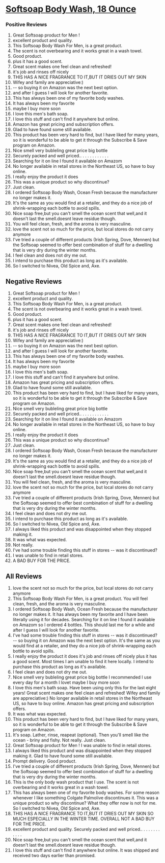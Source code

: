 # [Softsoap Body Wash, 18 Ounce](https://products.checkmycream.com/products/Softsoap-Body-Wash-18-Ounce.html)

### Positive Reviews

<ol>
      <li>Great Softsoap product for Men !</li>
      <li>excellent product and quality.  </li>
      <li>This Softsoap Body Wash For Men, is a great product.</li>
      <li>The scent is not overbearing and it works great in a wash towel.</li>
      <li>Good product.</li>
      <li>plus it has a good scent.</li>
      <li>Great scent makes one feel clean and refreshed!  </li>
      <li>it&#x27;s job and rinses off nicely</li>
      <li>THIS HAS A NICE FRAGRANCE TO IT,BUT IT DRIES OUT MY SKIN</li>
      <li>Wifey and family are appreciative:)</li>
      <li>-- so buying it on Amazon was the next best option.</li>
      <li>and after I guess I will look for another favorite.</li>
      <li>This has always been one of my favorite body washes.  </li>
      <li>It has always been my favorite</li>
      <li>maybe I buy more soon</li>
      <li>I love this men&#x27;s bath soap.</li>
      <li>I love this stuff and can&#x27;t find it anywhere but online.  </li>
      <li>Amazon has great pricing and subscription offers.</li>
      <li>Glad to have found some still available.</li>
      <li>This product has been very hard to find, but I have liked for many years, so it is wonderful to be able to get it through the Subscribe &amp; Save program on Amazon.</li>
      <li>Nice smell very bubleling great price big bottle</li>
      <li>Securely packed and well priced.. . . . . . . . . . . .</li>
      <li>Searching for it on line I found it available on Amazom</li>
      <li>No longer available in retail stores in the Northeast US, so have to buy online.</li>
      <li>I really enjoy the product it does</li>
      <li>This was a unique product so why discontinue?  </li>
      <li>Just clean.</li>
      <li>I ordered Softsoap Body Wash, Ocean Fresh because the manufacturer no longer makes it.</li>
      <li>It&#x27;s the same as you would find at a retailer, and they do a nice job of shrink-wrapping each bottle to avoid spills.</li>
      <li>Nice soap free,but you can&#x27;t smell the ocean scent that well,and it doesn&#x27;t last the smell.doesnt leave residue though.</li>
      <li>You  will feel clean, fresh, and the aroma is very masculine.</li>
      <li>love the scent not so much for the price, but local stores do not carry anymore</li>
      <li>I&#x27;ve tried a couple of different products (Irish Spring, Dove, Mennen) but the Softsoap seemed to offer best combination of stuff for a dwelling that is very dry during the winter months.</li>
      <li>I feel clean and does not dry me out.</li>
      <li>I intend to purchase this product as long as it&#x27;s available.</li>
      <li>So I switched to Nivea, Old Spice and, Axe.</li>
</ol>


<h2>Negative Reviews</h2>
<ol>
<li> Great Softsoap product for Men !</li>
<li> excellent product and quality.  </li>
<li> This Softsoap Body Wash For Men, is a great product.</li>
<li> The scent is not overbearing and it works great in a wash towel.</li>
<li> Good product.</li>
<li> plus it has a good scent.</li>
<li> Great scent makes one feel clean and refreshed!  </li>
<li> it&#x27;s job and rinses off nicely</li>
<li> THIS HAS A NICE FRAGRANCE TO IT,BUT IT DRIES OUT MY SKIN</li>
<li> Wifey and family are appreciative:)</li>
<li> -- so buying it on Amazon was the next best option.</li>
<li> and after I guess I will look for another favorite.</li>
<li> This has always been one of my favorite body washes.  </li>
<li> It has always been my favorite</li>
<li> maybe I buy more soon</li>
<li> I love this men&#x27;s bath soap.</li>
<li> I love this stuff and can&#x27;t find it anywhere but online.  </li>
<li> Amazon has great pricing and subscription offers.</li>
<li> Glad to have found some still available.</li>
<li> This product has been very hard to find, but I have liked for many years, so it is wonderful to be able to get it through the Subscribe &amp; Save program on Amazon.</li>
<li> Nice smell very bubleling great price big bottle</li>
<li> Securely packed and well priced.. . . . . . . . . . . .</li>
<li> Searching for it on line I found it available on Amazom</li>
<li> No longer available in retail stores in the Northeast US, so have to buy online.</li>
<li> I really enjoy the product it does</li>
<li> This was a unique product so why discontinue?  </li>
<li> Just clean.</li>
<li> I ordered Softsoap Body Wash, Ocean Fresh because the manufacturer no longer makes it.</li>
<li> It&#x27;s the same as you would find at a retailer, and they do a nice job of shrink-wrapping each bottle to avoid spills.</li>
<li> Nice soap free,but you can&#x27;t smell the ocean scent that well,and it doesn&#x27;t last the smell.doesnt leave residue though.</li>
<li> You  will feel clean, fresh, and the aroma is very masculine.</li>
<li> love the scent not so much for the price, but local stores do not carry anymore</li>
<li> I&#x27;ve tried a couple of different products (Irish Spring, Dove, Mennen) but the Softsoap seemed to offer best combination of stuff for a dwelling that is very dry during the winter months.</li>
<li> I feel clean and does not dry me out.</li>
<li> I intend to purchase this product as long as it&#x27;s available.</li>
<li> So I switched to Nivea, Old Spice and, Axe.</li>
<li> I always liked this product and was disappointed when they stopped making it.  </li>
<li> It was what was expected.</li>
<li> Not really.  </li>
<li> I&#x27;ve had some trouble finding this stuff in stores -- was it discontinued?</li>
<li> I was unable to find in retail stores.</li>
<li> A BAD BUY FOR THE PRICE.</li>
</ol>

<h2>All Reviews</h2>

<ol>
    <li> love the scent not so much for the price, but local stores do not carry anymore</li>
    <li> This Softsoap Body Wash For Men, is a great product. You  will feel clean, fresh, and the aroma is very masculine.</li>
    <li> I ordered Softsoap Body Wash, Ocean Fresh because the manufacturer no longer makes it. It has always been my favorite and I have been literally using it for decades. Searching for it on line I found it available on Amazom so I ordered 4 bottles. This should last me for a while and after I guess I will look for another favorite.</li>
    <li> I&#x27;ve had some trouble finding this stuff in stores -- was it discontinued? -- so buying it on Amazon was the next best option. It&#x27;s the same as you would find at a retailer, and they do a nice job of shrink-wrapping each bottle to avoid spills.</li>
    <li> I really enjoy the product it does it&#x27;s job and rinses off nicely plus it has a good scent. Most times I am unable to find it here locally. I intend to purchase this product as long as it&#x27;s available.</li>
    <li> I feel clean and does not dry me out.</li>
    <li> Nice smell very bubleling great price big bottle I recommended  I use every day for a month  I lovet maybe I buy more soon</li>
    <li> I love this men&#x27;s bath soap. Have been using only this for the last eight years! Great scent makes one feel clean and refreshed!  Wifey and family are appreciative:) No longer available in retail stores in the Northeast US, so have to buy online. Amazon has great pricing and subscription offers.</li>
    <li> It was what was expected.</li>
    <li> This product has been very hard to find, but I have liked for many years, so it is wonderful to be able to get it through the Subscribe &amp; Save program on Amazon.</li>
    <li> It&#x27;s soap.  Lather, rinse, reapeat (optional).  Then you&#x27;ll smell like the ocean - briny and fishy.  Not really.  Just clean.</li>
    <li> Great Softsoap product for Men ! I was unable to find in retail stores.</li>
    <li> I always liked this product and was disappointed when they stopped making it.  Glad to have found some still available.</li>
    <li> Prompt delivery. Good product.</li>
    <li> I&#x27;ve tried a couple of different products (Irish Spring, Dove, Mennen) but the Softsoap seemed to offer best combination of stuff for a dwelling that is very dry during the winter months.</li>
    <li> This is the only body wash product that I use.  The scent is not overbearing and it works great in a wash towel.</li>
    <li> This has always been one of my favorite body washes.  For some reason whenever I like something Colgate Palmolive discontinues it.  This was a unique product so why discontinue?  What they offer now is not for me.  So I switched to Nivea, Old Spice and, Axe.</li>
    <li> THIS HAS A NICE FRAGRANCE TO IT,BUT IT DRIES OUT MY SKIN SO MUCH ESPECIALLY IN THE WINTER TIME. OVERALL NOT A BAD BUY FOR THE PRICE.</li>
    <li> excellent product and quality.  Securely packed and well priced.. . . . . . . . . . . .</li>
    <li> Nice soap free,but you can&#x27;t smell the ocean scent that well,and it doesn&#x27;t last the smell.doesnt leave residue though.</li>
    <li> I love this stuff and can&#x27;t find it anywhere but online.  It was shipped and received two days earlier than promised.</li>
</ol>




